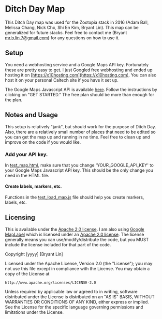 # Ditch Day Map
This Ditch Day map was used for the Zootopia stack in 2016 
(Adam Ball, Melissa Chang, Nick Cho, Shi En Kim, Bryant Lin).
This map can be generalized for future stacks.  Feel free to
contact me (Bryant mr.b.lin.7@gmail.com) for any questions on
how to use it.

## Setup
You need a webhosting service and a Google Maps API key.  Fortunately
these are pretty easy to get.  I just Googled free webhosting and
ended up hosting it on [https://x10hosting.com](https://x10hosting.com).
You can also host it on your personal Caltech site if you have it set up.

The Google Maps Javascript API is available 
[here](https://developers.google.com/maps/documentation/javascript/).
Follow the instructions by clicking on "GET STARTED."  The free
plan should be more than enough for the plan.

## Notes and Usage
This setup is relatively "jank", but should work for the purpose of 
Ditch Day.  Also, there are a relatively small number of places that
need to be edited so you can get the map up and running in no time.
Feel free to clean up and improve on the code if you would like.

### Add your API key.
In [test\_map.html](./test_map.html), make sure that you change 
'YOUR\_GOOGLE\_API\_KEY'
to your Google Maps Javascript API key.  This should be the only change you
need in the HTML file.

#### Create labels, markers, etc.
Functions in the [test\_load\_map.js](./test_load_map.js) file should help
you create markers, labels, etc.

## Licensing
This is available under the [Apache 2.0 license](./LICENSE).
I am also using [Google MapLabel](https://github.com/googlemaps/js-map-label)
which is licensed under an [Apache 2.0 license](./GOOGLE_LICENSE).  The
license generally means you can use/modify/distribute the code,
but you MUST include the license included for that part of the code.

Copyright [yyyy] [Bryant Lin]

Licensed under the Apache License, Version 2.0 (the "License");
you may not use this file except in compliance with the License.
You may obtain a copy of the License at

    http://www.apache.org/licenses/LICENSE-2.0

Unless required by applicable law or agreed to in writing, software
distributed under the License is distributed on an "AS IS" BASIS,
WITHOUT WARRANTIES OR CONDITIONS OF ANY KIND, either express or implied.
See the License for the specific language governing permissions and
limitations under the License.
